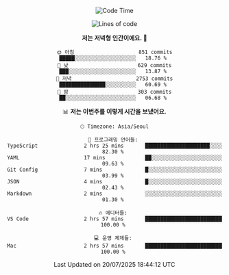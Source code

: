 <div align='center'>
 
<!--START_SECTION:waka-->
![Code Time](http://img.shields.io/badge/Code%20Time-4%2C496%20hrs%2023%20mins-blue)

![Lines of code](https://img.shields.io/badge/%EC%A0%80%EB%8A%94%20%EC%97%AC%ED%83%9C%EA%B9%8C%EC%A7%80%20-1.9%20million%20%EC%A4%84%EC%9D%98%20%EC%BD%94%EB%93%9C%EB%A5%BC%20%EC%9E%91%EC%84%B1%ED%96%88%EC%96%B4%EC%9A%94.-blue)

**저는 저녁형 인간이에요. 🦉** 

```text
🌞 아침                     851 commits         █████░░░░░░░░░░░░░░░░░░░░   18.76 % 
🌆 낮　                     629 commits         ███░░░░░░░░░░░░░░░░░░░░░░   13.87 % 
🌃 저녁                     2753 commits        ███████████████░░░░░░░░░░   60.69 % 
🌙 밤　                     303 commits         ██░░░░░░░░░░░░░░░░░░░░░░░   06.68 % 
```


📊 **저는 이번주를 이렇게 시간을 보냈어요.** 

```text
🕑︎ Timezone: Asia/Seoul

💬 프로그래밍 언어들: 
TypeScript               2 hrs 25 mins       █████████████████████░░░░   82.30 % 
YAML                     17 mins             ██░░░░░░░░░░░░░░░░░░░░░░░   09.63 % 
Git Config               7 mins              █░░░░░░░░░░░░░░░░░░░░░░░░   03.99 % 
JSON                     4 mins              █░░░░░░░░░░░░░░░░░░░░░░░░   02.43 % 
Markdown                 2 mins              ░░░░░░░░░░░░░░░░░░░░░░░░░   01.30 % 

🔥 에디터들: 
VS Code                  2 hrs 57 mins       █████████████████████████   100.00 % 

💻 운영 체제들: 
Mac                      2 hrs 57 mins       █████████████████████████   100.00 % 
```


 Last Updated on 20/07/2025 18:44:12 UTC
<!--END_SECTION:waka-->
 </div>
<!---
Emewjin/Emewjin is a ✨ special ✨ repository because its `README.md` (this file) appears on your GitHub profile.
You can click the Preview link to take a look at your changes.
--->
